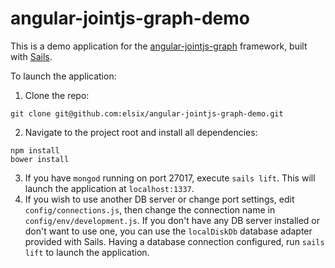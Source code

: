 # angular-jointjs-graph-demo

This is a demo application for the [angular-jointjs-graph](http://github.com/elsix/angular-jointjs-graph)
framework, built with [Sails](http://sailsjs.org).

To launch the application:

  1. Clone the repo:

  `git clone git@github.com:elsix/angular-jointjs-graph-demo.git`

  2. Navigate to the project root and install all dependencies:

  ```
  npm install
  bower install
  ```

  3. If you have `mongod` running on port 27017, execute `sails lift`. This will
  launch the application at `localhost:1337`.
  4. If you wish to use another DB server or change port settings, edit `config/connections.js`,
  then change the connection name in `config/env/development.js`. If you don't have any DB
  server installed or don't want to use one, you can use the `localDiskDb` database adapter
  provided with Sails. Having a database connection configured, run `sails lift` to launch the
  application.
